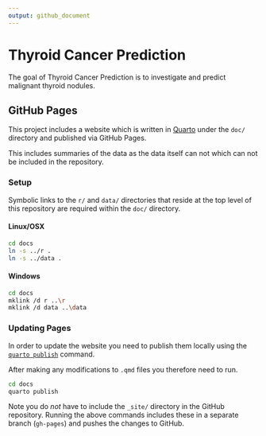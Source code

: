 ```yaml
---
output: github_document
---
```


<!-- README.md is generated from README.Rmd. Please edit that file -->

# Thyroid Cancer Prediction

<!-- badges: start -->
<!-- badges: end -->

The goal of Thyroid Cancer Prediction is to investigate and predict malignant thyroid nodules.

## GitHub Pages

This project includes a website which is written in [Quarto](https://quarto.org) under the `doc/` directory and
published via GitHub Pages.

This includes summaries of the data as the data itself can not which can not be included in the repository.

### Setup

Symbolic links to the `r/` and `data/` directories that reside at the top level of this repository are required within
the `doc/` directory.

#### Linux/OSX

```bash
cd docs
ln -s ../r .
ln -s ../data .
```

#### Windows

```bash
cd docs
mklink /d r ..\r
mklink /d data ..\data
```

### Updating Pages

In order to update the website you need to publish them locally using the [`quarto
publish`](https://quarto.org/docs/publishing/github-pages.html#publish-command) command.

After making any modifications to `.qmd` files you therefore need to run.

```bash
cd docs
quarto publish
```

Note you do _not_ have to include the `_site/` directory in the GitHub repository. Running the above commands includes
these in a separate branch (`gh-pages`) and pushes the changes to GitHub.
